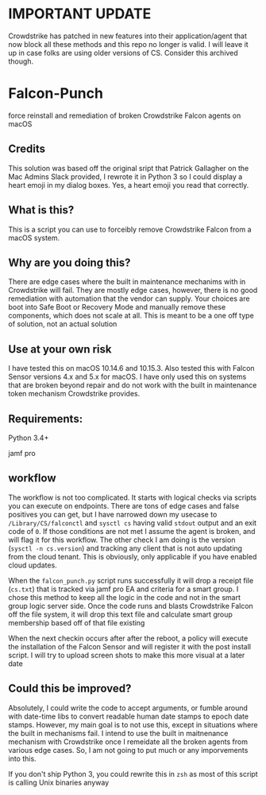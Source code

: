 # IMPORTANT UPDATE
Crowdstrike has patched in new features into their application/agent that now block all these methods and this repo no longer is valid. I will leave it up in case folks are using older versions of CS. Consider this archived though.

# Falcon-Punch
force reinstall and remediation of broken Crowdstrike Falcon agents on macOS

## Credits
This solution was based off the original sript that Patrick Gallagher on the Mac Admins Slack provided, I rewrote it in Python 3 so I could display a heart emoji in my dialog boxes.  Yes, a heart emoji you read that correctly.

## What is this?

This is a script you can use to forceibly remove Crowdstrike Falcon from a macOS system. 

## Why are you doing this?

There are edge cases where the built in maintenance mechanims with in Crowdstrike will fail.  They are mostly edge cases, however, there is no good remediation with automation that the vendor can supply.  Your choices are boot into Safe Boot or Recovery Mode and manually remove these components, which does not scale at all.  This is meant to be a one off type of solution, not an actual solution

## Use at your own risk

I have tested this on macOS 10.14.6 and 10.15.3.  Also tested this with Falcon Sensor versions 4.x and 5.x for macOS.  I have only used this on systems that are broken beyond repair and do not work with the built in maintenance token mechanism Crowdstrike provides.

## Requirements:

Python 3.4+

jamf pro

## workflow

The workflow is not too complicated.  It starts with logical checks via scripts you can execute on endpoints.  There are tons of edge cases and false positives you can get, but I have narrowed down my usecase to `/Library/CS/falconctl` and `sysctl cs` having valid `stdout` output and an exit code of `0`.  If those conditions are not met I assume the agent is broken, and will flag it for this workflow.  The other check I am doing is the version (`sysctl -n cs.version`) and tracking any client that is not auto updating from the cloud tenant.  This is obviously, only applicable if you have enabled cloud updates.   

When the `falcon_punch.py` script runs successfully it will drop a receipt file (`cs.txt`) that is tracked via jamf pro EA and criteria for a smart group.  I chose this method to keep all the logic in the code and not in the smart group logic server side.  Once the code runs and blasts Crowdstrike Falcon off the file system, it will drop this text file and calculate smart group membership based off of that file existing

When the next checkin occurs after after the reboot, a policy will execute the installation of the Falcon Sensor and will register it with the post install script.  I will try to upload screen shots to make this more visual at a later date

## Could this be improved?

Absolutely, I could write the code to accept arguments, or fumble around with date-time libs to convert readable human date stamps to epoch date stamps.  However, my main goal is to not use this, except in situations where the built in mechanisms fail.  I intend to use the built in maitnenance mechanism with Crowdstrike once I remeidate all the broken agents from various edge cases.  So, I am not going to put much or any imporvements into this.

If you don't ship Python 3, you could rewrite this in `zsh` as most of this script is calling Unix binaries anyway 
